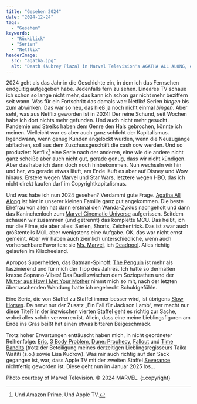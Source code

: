 ```yaml
---
title: "Gesehen 2024"
date: "2024-12-24"
tags:
  - "Gesehen"
keywords:
  - "Rückblick"
  - "Serien"
  - "Netflix"
headerImage:
  src: "agatha.jpg"
  alt: "Death (Aubrey Plaza) in Marvel Television's AGATHA ALL ALONG, exclusively on Disney+."
---
```


2024 geht als das Jahr in die Geschichte ein, in dem ich das Fernsehen endgültig aufgegeben habe. Jedenfalls fern zu sehen. Lineares TV schaue ich schon so lange nicht mehr, das kann ich schon gar nicht mehr beziffern seit wann. Was für ein Fortschritt das damals war: Netflix! Serien *bingen* bis zum abwinken. Das war so neu, das hieß ja noch nicht einmal *bingen*. Aber seht, was aus Netflix geworden ist in 2024! Der reine Schund, seit Wochen habe ich dort nichts mehr gefunden. Und auch nicht mehr gesucht. Pandemie und Streiks haben dem Genre den Hals gebrochen, könnte ich meinen. Vielleicht war es aber auch ganz schlicht der Kapitalismus. Irgendwann, wenn genug Kunden angelockt wurden, wenn die Neuzugänge abflachen, soll aus dem Zuschussgeschäft die cash cow werden. Und so produziert Netflix[^1] eine Serie nach der anderen, eine wie die andere nicht ganz scheiße aber auch nicht gut, gerade genug, dass wir nicht kündigen. Aber das habe ich dann doch noch hinbekommen. Nun wechseln wir hin und her, wo gerade etwas läuft, am Ende läuft es aber auf Disney und Wow hinaus. Erstere wegen Marvel und Star Wars, letztere wegen HBO, das ich nicht direkt kaufen darf im Copyrightkapitalismus. 

Und was habe ich nun 2024 gesehen? Verdammt gute Frage. [Agatha All Along](https://de.wikipedia.org/wiki/Agatha_All_Along) ist hier in unserer kleinen Familie ganz gut angekommen. Die beste Ehefrau von allen hat dann erstmal den Wanda-Zyklus nachgeholt und dann das Kaninchenloch zum [Marvel Cinematic Universe](https://de.wikipedia.org/wiki/Marvel_Cinematic_Universe) aufgerissen. Seitdem schauen wir zusammen (und getrennt) das komplette MCU. Das heißt, ich nur die Filme, sie aber alles: Serien, Shorts, Zeichentrick. Das ist zwar auch größtenteils Müll, aber wenigstens eine Aufgabe. OK, das war nicht ernst gemeint. Aber wir haben auch ziemlich unterschiedliche, wenn auch vorhersehbare Favoriten: sie [Ms. Marvel](https://de.wikipedia.org/wiki/Ms._Marvel), ich [Deadpool](https://de.wikipedia.org/wiki/Deadpool_(Comicfigur)). Alles richtig gelaufen im Klischeeland. 

Apropos Superhelden, das Batman-Spinoff: [The Penguin](https://de.wikipedia.org/wiki/The_Penguin) ist mehr als faszinierend und für mich der Tipp des Jahres. Ich hatte so dermaßen krasse Soprano-Vibes! Das Duell zwischen dem Soziopathen und der [Mutter aus How I Met Your Mother](https://de.wikipedia.org/wiki/Cristin_Milioti) nimmt mich so mit, nach der letzten überraschenden Wendung hatte ich regelrecht Schuldgefühle.

Eine Serie, die von Staffel zu Staffel immer besser wird, ist übrigens [Slow Horses](https://de.wikipedia.org/wiki/Slow_Horses_%E2%80%93_Ein_Fall_f%C3%BCr_Jackson_Lamb). Da nervt nur der Zusatz „Ein Fall für Jackson Lamb“, wer macht nur diese Titel? In der inzwischen vierten Staffel geht es richtig zur Sache, wobei alles schön verworren ist. Allein, dass eine meine Lieblingsfiguren am Ende ins Gras beißt hat einen etwas bitteren Beigeschmack.

Trotz hoher Erwartungen enttäuscht haben mich, in nicht geordneter Reihenfolge: [Eric](https://couchblog.de/blog/2024/08/18/eric/), [3 Body Problem](https://de.wikipedia.org/wiki/3_Body_Problem), [Dune: Prophecy](https://de.wikipedia.org/wiki/Dune:_Prophecy), [Fallout](https://de.wikipedia.org/wiki/Fallout_(Fernsehserie)) und [Time Bandits](https://en.wikipedia.org/wiki/Time_Bandits_(TV_series)) (trotz der Beteiligung meines derzeitigen Lieblingsregisseurs Taika Waititi (s.o.) sowie Lisa Kudrow). Was mir auch richtig auf den Sack gegangen ist, war, dass Apple TV mit der zweiten Staffel [Severance](https://de.wikipedia.org/wiki/Severance_(Fernsehserie)) nichtfertig geworden ist. Diese geht nun im Januar 2025 los…

Photo courtesy of Marvel Television. © 2024 MARVEL. {:.copyright}


[^1]: Und Amazon Prime. Und Apple TV. 